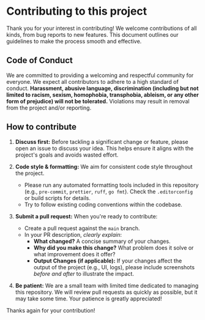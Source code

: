 # Contributing to this project

Thank you for your interest in contributing! We welcome contributions of all kinds, from bug reports to new
features. This document outlines our guidelines to make the process smooth and effective.

## Code of Conduct

We are committed to providing a welcoming and respectful community for everyone. We expect all contributors to
adhere to a high standard of conduct. **Harassment, abusive language, discrimination (including but not
limited to racism, sexism, homophobia, transphobia, ableism, or any other form of prejudice) will not be
tolerated.** Violations may result in removal from the project and/or reporting.

## How to contribute

1. **Discuss first:** Before tackling a significant change or feature, please open an issue to discuss your
   idea. This helps ensure it aligns with the project's goals and avoids wasted effort.

2. **Code style & formatting:** We aim for consistent code style throughout the project.
   - Please run any automated formatting tools included in this repository (e.g., `pre-commit`, `prettier`,
     `ruff`, `go fmt`). Check the `.editorconfig` or build scripts for details.
   - Try to follow existing coding conventions within the codebase.

3. **Submit a pull request:** When you're ready to contribute:
   - Create a pull request against the `main` branch.
   - In your PR description, _clearly explain_:
     - **What changed?** A concise summary of your changes.
     - **Why did you make this change?** What problem does it solve or what improvement does it offer?
     - **Output Changes (if applicable):** If your changes affect the output of the project (e.g., UI, logs),
       please include screenshots _before and after_ to illustrate the impact.

4. **Be patient:** We are a small team with limited time dedicated to managing this repository. We will review
   pull requests as quickly as possible, but it may take some time. Your patience is greatly appreciated!

Thanks again for your contribution!
